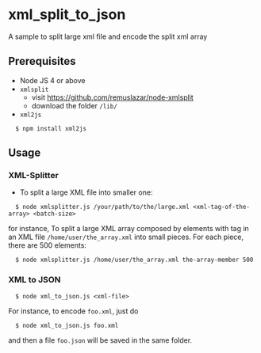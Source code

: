 # xml_split_to_json
A sample to split large xml file and encode the split xml array

## Prerequisites
- Node JS 4 or above
- `xmlsplit`
  - visit https://github.com/remuslazar/node-xmlsplit 
  - download the folder `/lib/` 
- `xml2js`

```
  $ npm install xml2js 
```

## Usage

### XML-Splitter 

- To split a large XML file into smaller one: 

```
  $ node xmlsplitter.js /your/path/to/the/large.xml <xml-tag-of-the-array> <batch-size>
```

for instance, To split a large XML array composed by elements with tag <the-array-member> in an XML file `/home/user/the_array.xml` into small pieces. For each piece, there are 500 elements: 

```
  $ node xmlsplitter.js /home/user/the_array.xml the-array-member 500
```

### XML to JSON

```
  $ node xml_to_json.js <xml-file>
```

For instance, to encode `foo.xml`, just do

```
  $ node xml_to_json.js foo.xml
```

and then a file `foo.json` will be saved in the same folder. 